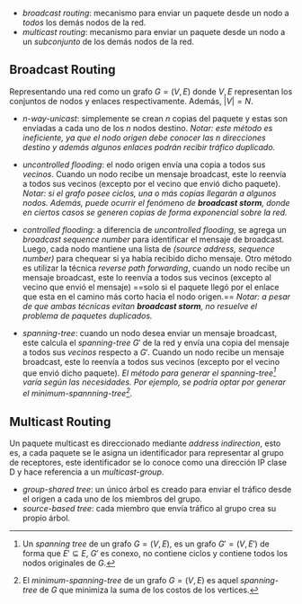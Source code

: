 - *broadcast routing*: mecanismo para enviar un paquete desde un nodo a *todos* los demás nodos de la red.
- *multicast routing*: mecanismo para enviar un paquete desde un nodo a un *subconjunto* de los demás nodos de la red.

## Broadcast Routing
Representando una red como un grafo $G=(V, E)$ donde $V, E$ representan los conjuntos de nodos y enlaces respectivamente. Además, $|V|=N$.

- *n-way-unicast*: simplemente se crean $n$ copias del paquete y estas son enviadas a cada uno de los $n$ nodos destino. *Notar: este método es ineficiente, ya que el nodo origen debe conocer las $n$ direcciones destino y además algunos enlaces podrán recibir tráfico duplicado.*

- *uncontrolled flooding*: el nodo origen envía una copia a todos sus *vecinos*. Cuando un nodo recibe un mensaje broadcast, este lo reenvía a todos sus vecinos (excepto por el vecino que envió dicho paquete). *Notar: si el grafo posee ciclos, una o más copias llegarán a algunos nodos. Además, puede ocurrir el fenómeno de __broadcast storm__, donde en ciertos casos se generen copias de forma exponencial sobre la red.*

- *controlled flooding*: a diferencia de *uncontrolled flooding*, se agrega un *broadcast sequence number* para identificar el mensaje de broadcast. Luego, cada nodo mantiene una lista de *(source address, sequence number)* para   chequear si ya había recibido dicho mensaje. 
    Otro método es utilizar la técnica *reverse path forwarding*, cuando un nodo recibe un mensaje broadcast, este lo reenvía a todos sus vecinos (excepto al vecino que envió el mensaje) ==solo si el paquete llegó por el enlace que esta en el camino más corto hacia el nodo origen.== *Notar: a pesar de que ambas técnicas evitan __broadcast storm__, no resuelve el problema de paquetes duplicados.*

- *spanning-tree*: cuando un nodo desea enviar un mensaje broadcast, este calcula el *spanning-tree* $G'$ de la red y envía una copia del mensaje a todos sus *vecinos* respecto a $G'$. Cuando un nodo recibe un mensaje broadcast, este lo reenvía a todos sus vecinos (excepto por el vecino que envió dicho paquete). *El método para generar el spanning-tree[^spanning-tree] varía según las necesidades. Por ejemplo, se podría optar por generar el minimum-spannning-tree[^minimum-spanning-tree].*

## Multicast Routing
Un paquete multicast es direccionado mediante *address indirection*, esto es, a cada paquete se le asigna un identificador para representar al grupo de receptores, este identificador se lo conoce como una dirección IP clase D y hace referencia a un *multicast-group*. 

- *group-shared tree*: un único árbol es creado para enviar el tráfico desde el origen a cada uno de los miembros del grupo.
- *source-based tree*: cada miembro que envía tráfico al grupo crea su propio árbol.

[^spanning-tree]: Un *spanning tree* de un grafo $G=(V, E)$, es un grafo $G'=(V,E')$ de forma que $E' \subseteq E$, $G'$ es conexo, no contiene ciclos y contiene todos los nodos originales de $G$.
[^minimum-spanning-tree]: El *minimum-spanning-tree* de un grafo $G=(V, E)$ es aquel *spanning-tree*[^spanning-tree]  de $G$ que minimiza la suma de los costos de los vertices.